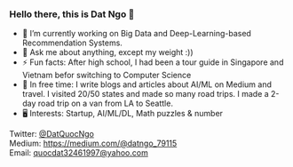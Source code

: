 ### Hello there, this is Dat Ngo 👋

- 🔭 I’m currently working on Big Data and Deep-Learning-based Recommendation Systems.
- 💬 Ask me about anything, except my weight :))
- ⚡ Fun facts: After high school, I had been a tour guide in Singapore and Vietnam befor switching to Computer Science
- 🌱 In free time: I write blogs and articles about AI/ML on Medium and travel. I visited 20/50 states and made so many road trips. I made a 2-day road trip on a van from LA to Seattle. 
- 🖥 Interests: Startup, AI/ML/DL, Math puzzles & number

Twitter: [@DatQuocNgo](https://twitter.com/DatQuocNgo)\
Medium: https://medium.com/@datngo_79115 \
Email: quocdat32461997@yahoo.com
